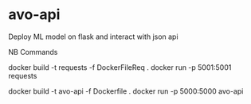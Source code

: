 # avo-api
Deploy ML model on flask and interact with json api

NB Commands

docker build -t requests -f DockerFileReq .
docker run -p 5001:5001 requests

docker build -t avo-api -f Dockerfile .
docker run -p 5000:5000 avo-api

